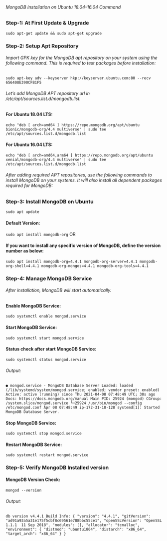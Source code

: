 ###### MongoDB Installation on Ubuntu 18.04-16.04 Command
### Step-1: At First Update & Upgrade
`sudo apt-get update && sudo apt-get upgrade`


### Step-2: Setup Apt Repository
###### Import GPK key for the MongoDB apt repository on your system using the following command. This is required to test packages before installation:
`sudo apt-key adv --keyserver hkp://keyserver.ubuntu.com:80 --recv 656408E390CFB1F5`

###### Let’s add MongoDB APT repository url in /etc/apt/sources.list.d/mongodb.list.
#### For Ubuntu 18.04 LTS:
`echo "deb [ arch=amd64 ] https://repo.mongodb.org/apt/ubuntu bionic/mongodb-org/4.4 multiverse" | sudo tee /etc/apt/sources.list.d/mongodb.list`

#### For Ubuntu 16.04 LTS:
`echo "deb [ arch=amd64,arm64 ] https://repo.mongodb.org/apt/ubuntu xenial/mongodb-org/4.4 multiverse" | sudo tee /etc/apt/sources.list.d/mongodb.list`

###### After adding required APT repositories, use the following commands to install MongoDB on your systems. It will also install all dependent packages required for MongoDB:

### Step-3: Install MongoDB on Ubuntu
`sudo apt update`

#### Default Version:
`sudo apt install mongodb-org` OR

#### If you want to install any specific version of MongoDB, define the version number as below:
`sudo apt install mongodb-org=4.4.1 mongodb-org-server=4.4.1 mongodb-org-shell=4.4.1 mongodb-org-mongos=4.4.1 mongodb-org-tools=4.4.1`

### Step-4: Manage MongoDB Service

###### After installation, MongoDB will start automatically. 
#### Enable MongoDB Service:
`sudo systemctl enable mongod.service`
#### Start MongoDB Service:
`sudo systemctl start mongod.service`

#### Status check after start MongoDB Service:
`sudo systemctl status mongod.service`

###### Output:

`
● mongod.service - MongoDB Database Server
   Loaded: loaded (/lib/systemd/system/mongod.service; enabled; vendor preset: enabled)
   Active: active (running) since Thu 2021-04-08 07:48:49 UTC; 30s ago
     Docs: https://docs.mongodb.org/manual
 Main PID: 25924 (mongod)
   CGroup: /system.slice/mongod.service
           └─25924 /usr/bin/mongod --config /etc/mongod.conf
Apr 08 07:48:49 ip-172-31-18-128 systemd[1]: Started MongoDB Database Server.
`
#### Stop MongoDB Service:
`sudo systemctl stop mongod.service`

#### Restart MongoDB Service:
`sudo systemctl restart mongod.service`

### Step-5: Verify MongoDB Installed version

#### MongoDB Version Check:
`mongod --version`

###### Output:
`db version v4.4.1
Build Info: {
    "version": "4.4.1",
    "gitVersion": "ad91a93a5a31e175f5cbf8c69561e788bbc55ce1",
    "openSSLVersion": "OpenSSL 1.1.1  11 Sep 2018",
    "modules": [],
    "allocator": "tcmalloc",
    "environment": {
        "distmod": "ubuntu1804",
        "distarch": "x86_64",
        "target_arch": "x86_64"
    }
}
`
